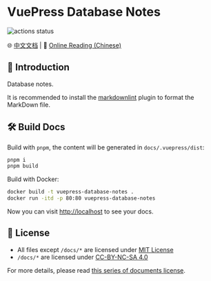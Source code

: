 # VuePress Database Notes

![actions status](https://img.shields.io/github/actions/workflow/status/Sun-ZhenXing/vuepress-database-notes/deploy-docs.yml?branch=main)

🌐 [中文文档](./README.zh.md) | 🚀 [Online Reading (Chinese)](https://blog.alexsun.top/vuepress-database-notes/)

## 📖 Introduction

Database notes.

It is recommended to install the [markdownlint](https://marketplace.visualstudio.com/items?itemName=DavidAnson.vscode-markdownlint) plugin to format the MarkDown file.

## 🛠️ Build Docs

Build with `pnpm`, the content will be generated in `docs/.vuepress/dist`:

```bash
pnpm i
pnpm build
```

Build with Docker:

```bash
docker build -t vuepress-database-notes .
docker run -itd -p 80:80 vuepress-database-notes
```

Now you can visit <http://localhost> to see your docs.

## 📜 License

- All files except `/docs/*` are licensed under [MIT License](https://mit-license.org/)
- `/docs/*` are licensed under [CC-BY-NC-SA 4.0](https://creativecommons.org/licenses/by-nc-sa/4.0/)

For more details, please read [this series of documents license](https://github.com/Sun-ZhenXing/Sun-ZhenXing.github.io#%E5%BC%80%E6%BA%90%E5%8D%8F%E8%AE%AE).
